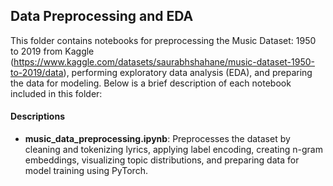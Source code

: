 ## Data Preprocessing and EDA
This folder contains notebooks for preprocessing the Music Dataset: 1950 to 2019 from Kaggle (https://www.kaggle.com/datasets/saurabhshahane/music-dataset-1950-to-2019/data), performing exploratory data analysis (EDA), and preparing the data for modeling. Below is a brief description of each notebook included in this folder:

#### Descriptions

- **music_data_preprocessing.ipynb**: Preprocesses the dataset by cleaning and tokenizing lyrics, applying label encoding, creating n-gram embeddings, visualizing topic distributions, and preparing data for model training using PyTorch.
